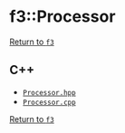 # f3::Processor

[Return to `f3`](/docs/f3.md)

## C++

- [`Processor.hpp`](/c++/include/Processor.hpp)
- [`Processor.cpp`](/c++/source/Processor.cpp)

[Return to `f3`](/docs/f3.md)